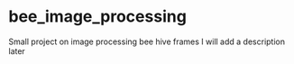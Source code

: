 # bee_image_processing
Small project on image processing bee hive frames
I will add a description later
